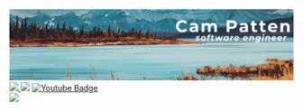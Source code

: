 <div id="header" align="center">
  <img src="./public/github_banner.png"/>
</div>
<div id="badges">
  <a href="https://www.linkedin.com/in/campatten/">
    <img src="https://img.shields.io/badge/LinkedIn-blue?logo=linkedin&logoColor=white&style=for-the-badge"/>
  </a>
  <img src="https://komarev.com/ghpvc/?username=your-github-username&color=8833ff&style=for-the-badge"/>
  <a href="https://www.hackerrank.com/PamCatten/">
    <img src="https://img.shields.io/badge/HackerRank-brightgreen?style=for-the-badge&logo=hackerrank&logoColor=white" alt="Youtube Badge"/>
  </a>
</div>
<a href="https://git.io/streak-stats"><img src="http://github-readme-streak-stats.herokuapp.com?user=PamCatten&theme=rising-sun&hide_border=true&card_width=500"/><a>

<!--
**PamCatten/PamCatten** is a ✨ _special_ ✨ repository because its `README.md` (this file) appears on your GitHub profile.

Here are some ideas to get you started:

- 🔭 I’m currently working on ...
- 🌱 I’m currently learning ...
- 👯 I’m looking to collaborate on ...
- 🤔 I’m looking for help with ...
- 💬 Ask me about ...
- 📫 How to reach me: ...
- 😄 Pronouns: ...
- ⚡ Fun fact: ...
-->
